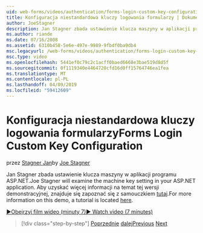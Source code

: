 ```yaml
---
uid: web-forms/videos/authentication/forms-login-custom-key-configuration
title: Konfiguracja niestandardowa kluczy logowania formularzy | Dokumentacja firmy Microsoft
author: JoeStagner
description: Jan Stagner zbada ustawienie klucza maszyny w aplikacji programu ASP.NET. Aby uzyskać więcej informacji na temat tej wersji demonstracyjnej samouczek znajduje się w tym miejscu.
ms.author: riande
ms.date: 07/16/2008
ms.assetid: 6310b458-5e6e-497e-9989-9fbdf0ba9db4
msc.legacyurl: /web-forms/videos/authentication/forms-login-custom-key-configuration
msc.type: video
ms.openlocfilehash: 5441ef0c79c2c1acff0baed6668e3bae519d8d5f
ms.sourcegitcommit: 0f1119340e4464720cfd16d0ff15764746ea1fea
ms.translationtype: MT
ms.contentlocale: pl-PL
ms.lasthandoff: 04/09/2019
ms.locfileid: "59412609"
---
```

# <a name="forms-login-custom-key-configuration"></a><span data-ttu-id="3971f-104">Konfiguracja niestandardowa kluczy logowania formularzy</span><span class="sxs-lookup"><span data-stu-id="3971f-104">Forms Login Custom Key Configuration</span></span>

<span data-ttu-id="3971f-105">przez [Stagner Jan](https://github.com/JoeStagner)</span><span class="sxs-lookup"><span data-stu-id="3971f-105">by [Joe Stagner](https://github.com/JoeStagner)</span></span>

<span data-ttu-id="3971f-106">Jan Stagner zbada ustawienie klucza maszyny w aplikacji programu ASP.NET.</span><span class="sxs-lookup"><span data-stu-id="3971f-106">Joe Stagner will examine the machine key setting in your ASP.NET application.</span></span> <span data-ttu-id="3971f-107">Aby uzyskać więcej informacji na temat tej wersji demonstracyjnej, znajduje się zapoznać się z samouczkiem [tutaj](../../overview/older-versions-security/introduction/forms-authentication-configuration-and-advanced-topics-vb.md).</span><span class="sxs-lookup"><span data-stu-id="3971f-107">For more information on this demo, a tutorial is located [here](../../overview/older-versions-security/introduction/forms-authentication-configuration-and-advanced-topics-vb.md).</span></span>

[<span data-ttu-id="3971f-108">&#9654;Obejrzyj film wideo (minuty 7)</span><span class="sxs-lookup"><span data-stu-id="3971f-108">&#9654; Watch video (7 minutes)</span></span>](https://channel9.msdn.com/Blogs/ASP-NET-Site-Videos/forms-login-custom-key-configuration)

> [!div class="step-by-step"]
> <span data-ttu-id="3971f-109">[Poprzednie](asp-forms-login-relocation.md)
> [dalej](add-custom-data-to-the-authentication-method.md)</span><span class="sxs-lookup"><span data-stu-id="3971f-109">[Previous](asp-forms-login-relocation.md)
[Next](add-custom-data-to-the-authentication-method.md)</span></span>
